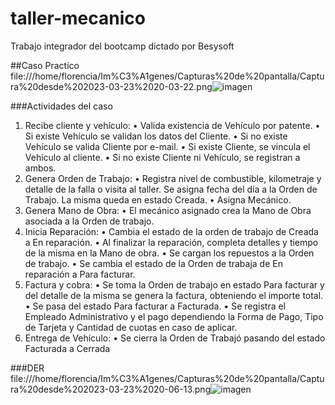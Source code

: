 # taller-mecanico
Trabajo integrador del bootcamp dictado por Besysoft

##Caso Practico
file:///home/florencia/Im%C3%A1genes/Capturas%20de%20pantalla/Captura%20desde%202023-03-23%2020-03-22.png![imagen](https://user-images.githubusercontent.com/85314154/232899980-08bfb808-8462-41e6-8207-55e3a975902e.png)

###Actividades del caso
1. Recibe cliente y vehículo:
• Valida existencia de Vehículo por patente.
• Si existe Vehículo se validan los datos del Cliente.
• Si no existe Vehículo se valida Cliente por e-mail.
• Si existe Cliente, se vincula el Vehículo al cliente.
• Si no existe Cliente ni Vehículo, se registran a ambos.
2. Genera Orden de Trabajo:
• Registra nivel de combustible, kilometraje y detalle de la falla o visita al
taller. Se asigna fecha del día a la Orden de Trabajo. La misma queda
en estado Creada.
• Asigna Mecánico.
3. Genera Mano de Obra:
• El mecánico asignado crea la Mano de Obra asociada a la Orden de
trabajo.
4. Inicia Reparación:
• Cambia el estado de la orden de trabajo de Creada a En reparación.
• Al finalizar la reparación, completa detalles y tiempo de la misma en la
Mano de obra.
• Se cargan los repuestos a la Orden de trabajo.
• Se cambia el estado de la Orden de trabaja de En reparación a Para
facturar.
5. Factura y cobra:
• Se toma la Orden de trabajo en estado Para facturar y del detalle de la
misma se genera la factura, obteniendo el importe total.
• Se pasa del estado Para facturar a Facturada.
• Se registra el Empleado Administrativo y el pago dependiendo la
Forma de Pago, Tipo de Tarjeta y Cantidad de cuotas en caso de
aplicar.
6. Entrega de Vehículo:
• Se cierra la Orden de Trabajó pasando del estado Facturada a Cerrada

###DER
file:///home/florencia/Im%C3%A1genes/Capturas%20de%20pantalla/Captura%20desde%202023-03-23%2020-06-13.png![imagen](https://user-images.githubusercontent.com/85314154/232900495-c0383b1e-6c87-4f24-9a95-fef88a7d9176.png)
